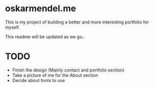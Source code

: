  # oskarmendel.me
This is my project of building a better and more interesting portfolio for myself.

This readme will be updated as we go..

  # TODO
* Finish the design (Mainly contact and portfolio section)
* Take a picture of me for the About section
* Decide about fonts to use
